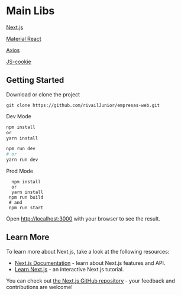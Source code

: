 # Main Libs 


[Next.js](https://nextjs.org/) 

[Material React](https://material-ui.com/pt/)

[Axios](https://github.com/axios/axios)

[JS-cookie](https://www.npmjs.com/package/js-cookie)



## Getting Started

Download or clone the project
    
    git clone https://github.com/rivailJunior/empresas-web.git

Dev Mode
```bash
npm install
or
yarn install

npm run dev
# or
yarn run dev
```
Prod Mode

      npm install
      or
      yarn install
     npm run build
     # and
     npm run start

Open [http://localhost:3000](http://localhost:3000) with your browser to see the result.


## Learn More

To learn more about Next.js, take a look at the following resources:

- [Next.js Documentation](https://nextjs.org/docs) - learn about Next.js features and API.
- [Learn Next.js](https://nextjs.org/learn) - an interactive Next.js tutorial.

You can check out [the Next.js GitHub repository](https://github.com/vercel/next.js/) - your feedback and contributions are welcome!

